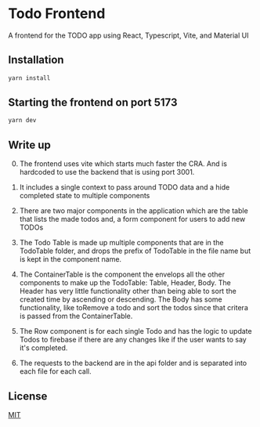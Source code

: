 # Todo Frontend

A frontend for the TODO app using React, Typescript, Vite, and Material UI

## Installation

```bash
yarn install
```

## Starting the frontend on port 5173

```bash
yarn dev
```

## Write up

0. The frontend uses vite which starts much faster the CRA. And is hardcoded to use the backend that is using port 3001.

1. It includes a single context to pass around TODO data and a hide completed state to multiple components

2. There are two major components in the application which are the table that lists the made todos and, a form component for users to add new TODOs

3. The Todo Table is made up multiple components that are in the TodoTable folder, and drops the prefix of TodoTable in the file name but is kept in the component name.

4. The ContainerTable is the component the envelops all the other components to make up the TodoTable: Table, Header, Body. The Header has very little functionality other than being able to sort the created time by ascending or descending. The Body has some functionality, like toRemove a todo and sort the todos since that critera is passed from the ContainerTable.

5. The Row component is for each single Todo and has the logic to update Todos to firebase if there are any changes like if the user wants to say it's completed.

6. The requests to the backend are in the api folder and is separated into each file for each call.

## License

[MIT](https://choosealicense.com/licenses/mit/)
